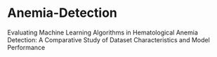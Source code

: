 # Anemia-Detection
Evaluating Machine Learning Algorithms in Hematological Anemia Detection: A Comparative Study of Dataset Characteristics and Model Performance
